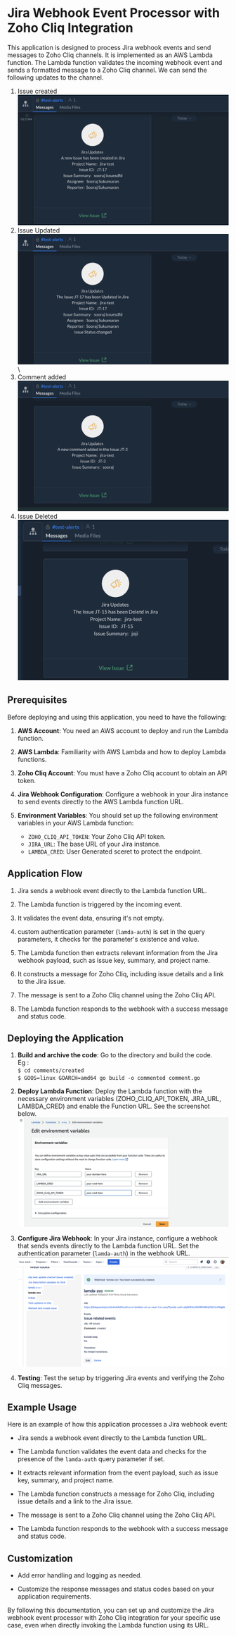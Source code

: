 # Jira Webhook Event Processor with Zoho Cliq Integration

This application is designed to process Jira webhook events and send messages to Zoho Cliq channels. It is implemented as an AWS Lambda function. The Lambda function validates the incoming webhook event and sends a formatted message to a Zoho Cliq channel. We can send the following updates to the channel.
1. Issue created
![Images](./images/issue-created.png)
2. Issue Updated
![Images](./images/issue-updated.png)\
3. Comment added
![Images](./images/comment-added.png)
4. Issue Deleted
![Images](./images/issue-deleted.png)


## Prerequisites

Before deploying and using this application, you need to have the following:

1. **AWS Account**: You need an AWS account to deploy and run the Lambda function.

2. **AWS Lambda**: Familiarity with AWS Lambda and how to deploy Lambda functions.

3. **Zoho Cliq Account**: You must have a Zoho Cliq account to obtain an API token.

4. **Jira Webhook Configuration**: Configure a webhook in your Jira instance to send events directly to the AWS Lambda function URL.

5. **Environment Variables**: You should set up the following environment variables in your AWS Lambda function:
   - `ZOHO_CLIQ_API_TOKEN`: Your Zoho Cliq API token.
   - `JIRA_URL`: The base URL of your Jira instance.
   - `LAMBDA_CRED`: User Generated sceret to protect the endpoint.

## Application Flow

1. Jira sends a webhook event directly to the Lambda function URL.

2. The Lambda function is triggered by the incoming event.

3. It validates the event data, ensuring it's not empty.

4. custom authentication parameter (`lamda-auth`) is set in the query parameters, it checks for the parameter's existence and value.

5. The Lambda function then extracts relevant information from the Jira webhook payload, such as issue key, summary, and project name.

6. It constructs a message for Zoho Cliq, including issue details and a link to the Jira issue.

7. The message is sent to a Zoho Cliq channel using the Zoho Cliq API.

8. The Lambda function responds to the webhook with a success message and status code.

## Deploying the Application
1. **Build and archive the code**: Go to the directory and build the code.   
Eg :  
``$ cd comments/created``  
``$ GOOS=linux GOARCH=amd64 go build -o commented comment.go``

1. **Deploy Lambda Function**: Deploy the Lambda function with the necessary environment variables (ZOHO_CLIQ_API_TOKEN, JIRA_URL, LAMBDA_CRED) and enable the Function URL. See the screenshot below. 
![Images](./images/lambda-cred.png)

2. **Configure Jira Webhook**: In your Jira instance, configure a webhook that sends events directly to the Lambda function URL. Set the authentication parameter (`lamda-auth`) in the webhook URL.
![Images](./images/jira-webhook.png)

3. **Testing**: Test the setup by triggering Jira events and verifying the Zoho Cliq messages.

## Example Usage

Here is an example of how this application processes a Jira webhook event:

- Jira sends a webhook event directly to the Lambda function URL.

- The Lambda function validates the event data and checks for the presence of the `lamda-auth` query parameter if set.

- It extracts relevant information from the event payload, such as issue key, summary, and project name.

- The Lambda function constructs a message for Zoho Cliq, including issue details and a link to the Jira issue.

- The message is sent to a Zoho Cliq channel using the Zoho Cliq API.

- The Lambda function responds to the webhook with a success message and status code.

## Customization

- Add error handling and logging as needed.

- Customize the response messages and status codes based on your application requirements.

By following this documentation, you can set up and customize the Jira webhook event processor with Zoho Cliq integration for your specific use case, even when directly invoking the Lambda function using its URL.
